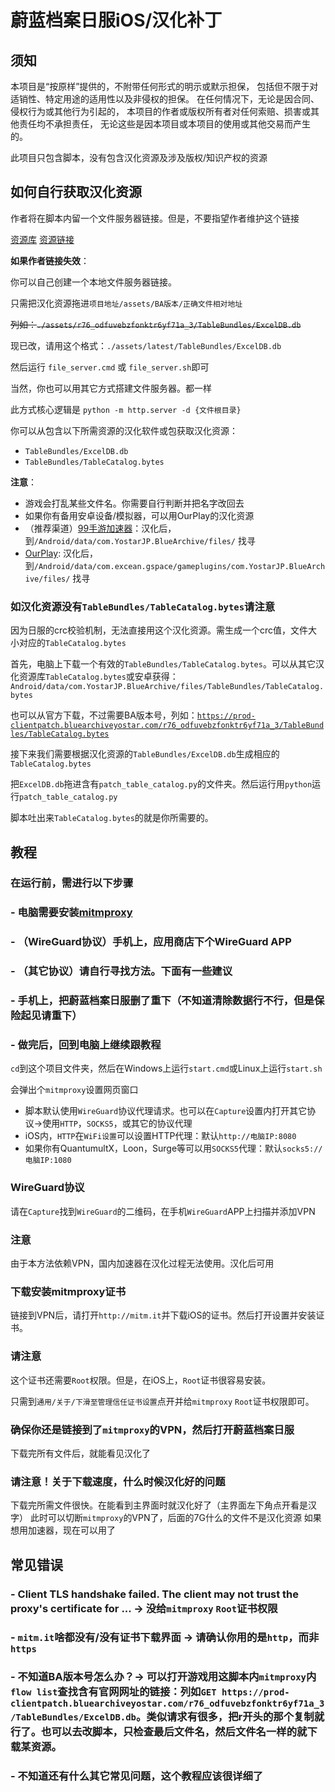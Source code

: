 # 蔚蓝档案日服iOS/汉化补丁
## **须知**

本项目是“按原样”提供的，不附带任何形式的明示或默示担保，
包括但不限于对适销性、特定用途的适用性以及非侵权的担保。
在任何情况下，无论是因合同、侵权行为或其他行为引起的，
本项目的作者或版权所有者对任何索赔、损害或其他责任均不承担责任，
无论这些是因本项目或本项目的使用或其他交易而产生的。

此项目只包含脚本，没有包含汉化资源及涉及版权/知识产权的资源

## 如何自行获取汉化资源
作者将在脚本内留一个文件服务器链接。但是，不要指望作者维护这个链接

[资源库](https://github.com/asfu222/BACNLocalizationResources)
[资源链接](https://asfu222.github.io/BACNLocalizationResources/)

**如果作者链接失效**：

你可以自己创建一个本地文件服务器链接。

只需把汉化资源拖进`项目地址/assets/BA版本/正确文件相对地址`

~~列如：`./assets/r76_odfuvebzfonktr6yf71a_3/TableBundles/ExcelDB.db`~~

现已改，请用这个格式：`./assets/latest/TableBundles/ExcelDB.db`

然后运行 `file_server.cmd` 或 `file_server.sh`即可

当然，你也可以用其它方式搭建文件服务器。都一样

此方式核心逻辑是 `python -m http.server -d {文件根目录}`

你可以从包含以下所需资源的汉化软件或包获取汉化资源：
 - `TableBundles/ExcelDB.db`
 - `TableBundles/TableCatalog.bytes`

**注意**：

- 游戏会打乱某些文件名。你需要自行判断并把名字改回去
- 如果你有备用安卓设备/模拟器，可以用OurPlay的汉化资源
- （推荐渠道）[99手游加速器](https://www.99jiasu.net/)：汉化后，到`/Android/data/com.YostarJP.BlueArchive/files/` 找寻
- [OurPlay](https://m.ourplay.net/): 汉化后，到`/Android/data/com.excean.gspace/gameplugins/com.YostarJP.BlueArchive/files/` 找寻

### 如汉化资源没有`TableBundles/TableCatalog.bytes`请注意
因为日服的crc校验机制，无法直接用这个汉化资源。需生成一个crc值，文件大小对应的`TableCatalog.bytes`

首先，电脑上下载一个有效的`TableBundles/TableCatalog.bytes`。可以从其它汉化资源库`TableCatalog.bytes`或安卓获得：`Android/data/com.YostarJP.BlueArchive/files/TableBundles/TableCatalog.bytes`

也可以从官方下载，不过需要BA版本号，列如：[`https://prod-clientpatch.bluearchiveyostar.com/r76_odfuvebzfonktr6yf71a_3/TableBundles/TableCatalog.bytes`](https://prod-clientpatch.bluearchiveyostar.com/r76_odfuvebzfonktr6yf71a_3/TableBundles/TableCatalog.bytes)

接下来我们需要根据汉化资源的`TableBundles/ExcelDB.db`生成相应的`TableCatalog.bytes`

把`ExcelDB.db`拖进含有`patch_table_catalog.py`的文件夹。然后运行用`python`运行`patch_table_catalog.py`

脚本吐出来`TableCatalog.bytes`的就是你所需要的。

## 教程
### 在运行前，需进行以下步骤
 ### - 电脑需要安装[mitmproxy](https://mitmproxy.org/)
 ### - （WireGuard协议）手机上，应用商店下个WireGuard APP
 ### - （其它协议）请自行寻找方法。下面有一些建议
 ### - 手机上，把蔚蓝档案日服删了重下（不知道清除数据行不行，但是保险起见请重下）
 ### - 做完后，回到电脑上继续跟教程

`cd`到这个项目文件夹，然后在Windows上运行`start.cmd`或Linux上运行`start.sh`

会弹出个`mitmproxy`设置网页窗口
- 脚本默认使用`WireGuard`协议代理请求。也可以在`Capture`设置内打开其它协议->使用`HTTP`，`SOCKS5`，或其它的协议代理
- iOS内，`HTTP`在`WiFi设置`可以设置HTTP代理：默认`http://电脑IP:8080`
- 如果你有QuantumultX，Loon，Surge等可以用`SOCKS5`代理：默认`socks5://电脑IP:1080`

### WireGuard协议
请在`Capture`找到`WireGuard`的二维码，在手机`WireGuard`APP上扫描并添加VPN

### 注意
由于本方法依赖VPN，国内加速器在汉化过程无法使用。汉化后可用
### 下载安装mitmproxy证书
链接到VPN后，请打开`http://mitm.it`并下载iOS的证书。然后打开设置并安装证书。
### 请注意
这个证书还需要`Root`权限。但是，在iOS上，`Root`证书很容易安装。

只需到`通用/关于/下滑至管理信任证书设置`点开并给`mitmproxy` `Root`证书权限即可。

### 确保你还是链接到了`mitmproxy`的VPN，然后打开蔚蓝档案日服
下载完所有文件后，就能看见汉化了
### 请注意！关于下载速度，什么时候汉化好的问题
下载完所需文件很快。在能看到主界面时就汉化好了（主界面左下角点开看是汉字）
此时可以切断`mitmproxy`的VPN了，后面的7G什么的文件不是汉化资源
如果想用加速器，现在可以用了

## 常见错误
  ### - Client TLS handshake failed. The client may not trust the proxy's certificate for ... -> 没给`mitmproxy` `Root`证书权限
  ### - `mitm.it`啥都没有/没有证书下载界面 -> 请确认你用的是`http`，而非`https`
  ### - 不知道BA版本号怎么办？-> 可以打开游戏用这脚本内`mitmproxy`内`flow list`查找含有官网网址的链接：列如`GET https://prod-clientpatch.bluearchiveyostar.com/r76_odfuvebzfonktr6yf71a_3/TableBundles/ExcelDB.db`。类似请求有很多，把r开头的那个复制就行了。也可以去改脚本，只检查最后文件名，然后文件名一样的就下载某资源。
  ### - 不知道还有什么其它常见问题，这个教程应该很详细了
